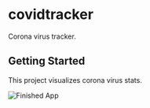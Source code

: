# covidtracker

Corona virus tracker.

## Getting Started

This project visualizes corona virus stats.

![Finished App](https://github.com/londonappbrewery/Images/blob/master/clima-demo.gif)
